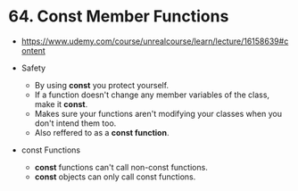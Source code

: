 # 64. Const Member Functions

- <https://www.udemy.com/course/unrealcourse/learn/lecture/16158639#content>

- Safety
  - By using **const** you protect yourself.
  - If a function doesn't change any member variables of the class, make it **const**.
  - Makes sure your functions aren't modifying your classes when you don't intend them too.
  - Also reffered to as a **const function**.
- const Functions
  - **const** functions can't call non-const functions.
  - **const** objects can only call const functions.
